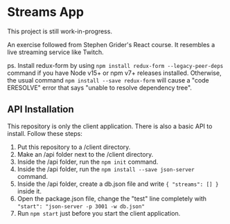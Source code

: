 # Streams App

This project is still work-in-progress. 

An exercise followed from Stephen Grider's React course. It resembles a live streaming service like Twitch.

ps. Install redux-form by using ```npm install redux-form --legacy-peer-deps``` command if you have Node v15+ or npm v7+ releases installed. Otherwise, the usual command ```npm install --save redux-form``` will cause a "code ERESOLVE" error that says "unable to resolve dependency tree".

## API Installation

This repository is only the client application. There is also a basic API to install. Follow these steps:

1. Put this repository to a /client directory.
2. Make an /api folder next to the /client directory.
3. Inside the /api folder, run the ```npm init``` command.
4. Inside the /api folder, run the ```npm install --save json-server``` command.
5. Inside the /api folder, create a db.json file and write ```{ "streams": [] }``` inside it.
6. Open the package.json file, change the "test" line completely with ```"start": "json-server -p 3001 -w db.json"```
7. Run ```npm start``` just before you start the client application.